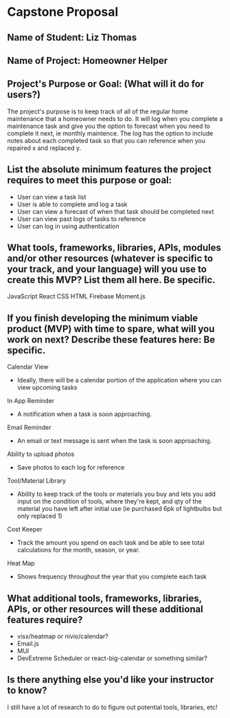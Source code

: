 # Capstone Proposal

## Name of Student: Liz Thomas

## Name of Project: Homeowner Helper

## Project's Purpose or Goal: (What will it do for users?)

The project's purpose is to keep track of all of the regular home maintenance that a homeowner needs to do. It will log when you complete a maintenance task and give you the option to forecast when you need to complete it next, ie monthly maintence. The log has the option to include notes about each completed task so that you can reference when you repaired x and replaced y.

## List the absolute minimum features the project requires to meet this purpose or goal:

- User can view a task list
- User is able to complete and log a task
- User can view a forecast of when that task should be completed next
- User can view past logs of tasks to reference
- User can log in using authentication


## What tools, frameworks, libraries, APIs, modules and/or other resources (whatever is specific to your track, and your language) will you use to create this MVP? List them all here. Be specific.

JavaScript
React
CSS
HTML
Firebase
Moment.js

## If you finish developing the minimum viable product (MVP) with time to spare, what will you work on next? Describe these features here: Be specific.

Calendar View
- Ideally, there will be a calendar portion of the application where you can view upcoming tasks

In App Reminder 
- A notification when a task is soon approaching.

Email Reminder
- An email or text message is sent when the task is soon approaching.

Ability to upload photos
- Save photos to each log for reference

Tool/Material Library
- Ability to keep track of the tools or materials you buy and lets you add input on the condition of tools, where they're kept, and qty of the material you have left after initial use (ie purchased 6pk of lightbulbs but only replaced 1)

Cost Keeper
- Track the amount you spend on each task and be able to see total calculations for the month, season, or year.

Heat Map
- Shows frequency throughout the year that you complete each task

## What additional tools, frameworks, libraries, APIs, or other resources will these additional features require?

- visx/heatmap or nivio/calendar?
- Email.js
- MUI
- DevExtreme Scheduler or react-big-calendar or something similar?

## Is there anything else you'd like your instructor to know?

I still have a lot of research to do to figure out potential tools, libraries, etc!